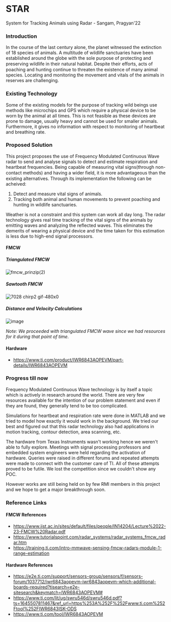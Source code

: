 # STAR
System for Tracking Animals using Radar - Sangam, Pragyan'22

### Introduction
In the course of the last century alone, the planet witnessed the extinction of 18 species of animals. A multitude of wildlife sanctuaries have been established around the globe with the sole purpose of protecting and preserving wildlife in their natural habitat. Despite their eﬀorts, acts of poaching and hunting continue to threaten the existence of many animal species. Locating and monitoring the movement and vitals of the animals in reserves are challenging. 

### Existing Technology
Some of the existing models for the purpose of tracking wild beings use methods like microchips and GPS which require a physical device to be worn by the animal at all times. This is not feasible as these devices are prone to damage, usually heavy and cannot be used for smaller animals. Furthermore, it gives no information with respect to monitoring of heartbeat and breathing rate.

### Proposed Solution
This project proposes the use of Frequency Modulated Continuous Wave radar to send and analyse signals to detect and estimate respiration and heartbeat frequencies. Being capable of measuring vital signs(through non-contact methods) and having a wider ﬁeld, it is more advantageous than the existing alternatives. Through its implementation the following can be acheived:

  1. Detect and measure vital signs of animals.
  2. Tracking both animal and human movements to prevent poaching and hunting in wildlife sanctuaries.

Weather is not a constraint and this system can work all day long. The radar technology gives real time tracking of the vital signs of the animals by emitting waves and analyzing the reflected waves. This eliminates the demerits of wearing a physical device and the time taken for this estimation is less due to high-end signal processors.

#### FMCW 

##### Triangulated FMCW
![fmcw_prinzip(2)](https://user-images.githubusercontent.com/83502978/179925186-79d7870a-0c61-42b2-a17a-f8900c74a2b1.png)

##### Sawtooth FMCW
![7028 chirp2 gif-480x0](https://user-images.githubusercontent.com/83502978/179922845-af3ce434-1fb9-4b69-a0c6-ca684d457351.png)

##### Distance and Velocity Calculations

![image](https://user-images.githubusercontent.com/83502978/181252806-a2399673-33e2-4776-926b-03557532cede.png)

_Note: We proceeded with triangulated FMCW wave since we had resources for it during that point of time._

#### Hardware
* https://www.ti.com/product/IWR6843AOPEVM/part-details/IWR6843AOPEVM

### Progress till now
Frequency Modulated Continuous Wave technology is by itself a topic which is actively in research around the world. There are very few resources available for the intention of our problem statement and even if they are found, they generally tend to be too complicated. 

Simulations for heartbeat and respiration rate were done in MATLAB and we tried to model how exactly it would work in the background. We tried our best and figured out that this radar technology also had applications in motion tracking, contour detection, area scanning, etc. 

The hardware from Texas Instruments wasn't working hence we weren't able to fully explore. Meetings with signal processing professors and embedded system engineers were held regarding the activation of hardware. Queries were raised in different forums and repeated attempts were made to connect with the customer care of TI. All of these attempts proved to be futile. We lost the competition since we couldn't show any POC. 

However works are still being held on by few RMI members in this project and we hope to get a major breakthrough soon.

### Reference Links
#### FMCW References
* https://www.iist.ac.in/sites/default/files/people/IN14204/Lecture%2022-23-FMCW%20Radar.pdf
* https://www.tutorialspoint.com/radar_systems/radar_systems_fmcw_radar.htm
* https://training.ti.com/intro-mmwave-sensing-fmcw-radars-module-1-range-estimation
#### Hardware References
* https://e2e.ti.com/support/sensors-group/sensors/f/sensors-forum/1037712/iwr6843aopevm-iwr6843aopevm-which-additional-boards-required?tisearch=e2e-sitesearch&keymatch=IWR6843AOPEVM#
* https://www.ti.com/lit/ug/swru546d/swru546d.pdf?ts=1645507811467&ref_url=https%253A%252F%252Fwww.ti.com%252Ftool%252FIWR6843ISK-ODS
* https://www.ti.com/tool/IWR6843AOPEVM



